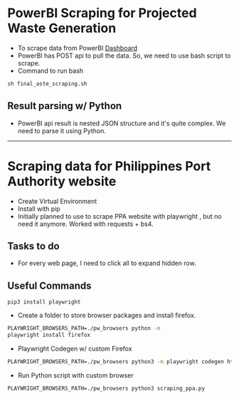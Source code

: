 # PowerBI Scraping for Projected Waste Generation
- To scrape data from PowerBI [Dashboard](https://app.powerbi.com/view?r=eyJrIjoiNjc4OTE2OTktMDdhMC00YzM1LTkwMjEtYWUxMDIyMjI0MWMwIiwidCI6ImY2ZjRhNjkyLTQzYjMtNDMzYi05MmIyLTY1YzRlNmNjZDkyMCIsImMiOjEwfQ%3D%3D&pageName=ReportSection&fbclid=IwAR264Sfm3ocnSBovLnpGgdSKXljXQeGAx9JpZIxcAS3YyV4voqVpHzPTBNw)
- PowerBI has POST api to pull the data. So, we need to use bash script to scrape.
- Command to run bash
```cmd
sh final_aste_scraping.sh
```

## Result parsing w/ Python
- PowerBI api result is nested JSON structure and it's quite complex. We need to parse it using Python.

*****

# Scraping data for Philippines Port Authority website
- Create Virtual Environment
- Install with pip
- Initially planned to use to scrape PPA website with playwright , but no need it anymore. Worked with requests + bs4.

## Tasks to do
- For every web page, I need to click all to expand hidden row.

## Useful Commands
```
pip3 install playwright
```
- Create a folder to store browser packages and install firefox.

```cmd
PLAYWRIGHT_BROWSERS_PATH=./pw_browsers python -m 
playwright install firefox
```

- Playwright Codegen w/ custom Firefox

```cmd
PLAYWRIGHT_BROWSERS_PATH=./pw_browsers python3 -m playwright codegen https://ppp.gov.ph/project-database/ -b firefox
```

- Run Python script with custom browser

```cmd
PLAYWRIGHT_BROWSERS_PATH=./pw_browsers python3 scraping_ppa.py
```

